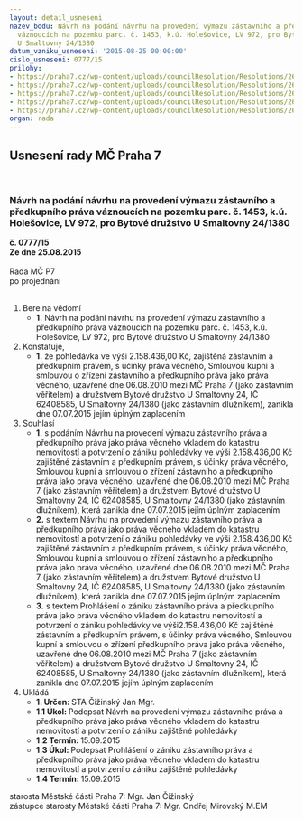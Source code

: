 ```yaml
---
layout: detail_usneseni
nazev_bodu: Návrh na podání návrhu na provedení výmazu zástavního a předkupního práva
  váznoucích na pozemku parc. č. 1453, k.ú. Holešovice, LV 972, pro Bytové družstvo
  U Smaltovny 24/1380
datum_vzniku_usneseni: '2015-08-25 00:00:00'
cislo_usneseni: 0777/15
prilohy:
- https://praha7.cz/wp-content/uploads/councilResolution/Resolutions/26072/54-15-priloha_01_vymaz1380.doc
- https://praha7.cz/wp-content/uploads/councilResolution/Resolutions/26072/54-15-priloha_02_vymaz1380.pdf
- https://praha7.cz/wp-content/uploads/councilResolution/Resolutions/26072/54-15-priloha_03_vymaz1380.pdf
- https://praha7.cz/wp-content/uploads/councilResolution/Resolutions/26072/54-15-priloha_04_vymaz1380.pdf
- https://praha7.cz/wp-content/uploads/councilResolution/Resolutions/26072/54-15-priloha_05_vymaz1380.pdf
organ: rada
---
```

<div id="ucUsn_pList" class="usn">
	<span><h2>Usnesení rady MČ Praha 7 </h2>
<br></span><div class="standBody">
<span><h3>Návrh na podání návrhu na provedení výmazu zástavního a předkupního práva váznoucích na pozemku parc. č. 1453, k.ú. Holešovice, LV 972, pro Bytové družstvo U Smaltovny 24/1380</h3></span><div class="center">
		<strong>č. 0777/15</strong><br>
	</div>
<div class="center">
		<strong>Ze dne 25.08.2015</strong><br><br>
	</div>Rada MČ P7<br> po projednání<br><br><ol>
<li>Bere na vědomí<ul><li>
<strong>1.</strong> Návrh na podání návrhu na provedení výmazu zástavního a předkupního práva váznoucích na pozemku parc. č. 1453, k.ú. Holešovice, LV 972, pro Bytové družstvo U Smaltovny 24/1380</li></ul>
</li>
<li>Konstatuje,<ul><li>
<strong>1.</strong> že pohledávka ve výši 2.158.436,00 Kč, zajištěná zástavním a předkupním právem, s účinky práva věcného, Smlouvou kupní a smlouvou o zřízení zástavního a předkupního práva jako práva věcného, uzavřené dne 06.08.2010 mezi  MČ Praha 7 (jako zástavním věřitelem) a družstvem Bytové družstvo  U Smaltovny 24, IČ 62408585, U Smaltovny 24/1380 (jako zástavním dlužníkem), zanikla dne  07.07.2015 jejím úplným zaplacením</li></ul>
</li>
<li>Souhlasí<ul>
<li>
<strong>1.</strong> s podáním Návrhu na provedení výmazu zástavního práva a předkupního práva jako práva věcného vkladem do katastru nemovitostí a potvrzení o zániku pohledávky ve výši 2.158.436,00 Kč zajištěné zástavním a předkupním právem,  s účinky práva věcného, Smlouvou kupní a smlouvou o zřízení zástavního a předkupního práva jako práva věcného, uzavřené dne 06.08.2010 mezi  MČ  Praha 7 (jako zástavním věřitelem) a družstvem Bytové družstvo U Smaltovny 24, IČ 62408585, U Smaltovny 24/1380 (jako zástavním dlužníkem), která zanikla dne  07.07.2015 jejím úplným zaplacením</li>
<li>
<strong>2.</strong> s textem Návrhu na provedení výmazu zástavního práva a předkupního práva jako práva věcného vkladem do katastru nemovitostí a potvrzení o zániku pohledávky ve výši 2.158.436,00 Kč zajištěné zástavním a předkupním právem, s účinky práva věcného, Smlouvou kupní a smlouvou o zřízení zástavního a předkupního práva jako práva věcného, uzavřené dne 06.08.2010 mezi  MČ Praha 7 (jako zástavním věřitelem) a družstvem Bytové družstvo U Smaltovny 24, IČ 62408585, U Smaltovny 24/1380 (jako zástavním dlužníkem), která zanikla dne  07.07.2015 jejím úplným zaplacením</li>
<li>
<strong>3.</strong> s textem Prohlášení o zániku zástavního práva a předkupního práva jako práva věcného vkladem do katastru nemovitostí a potvrzení o zániku pohledávky ve výši2.158.436,00 Kč zajištěné zástavním a předkupním právem, s účinky práva věcného, Smlouvou kupní a smlouvou o zřízení předkupního práva jako práva věcného, uzavřené dne 06.08.2010 mezi  MČ Praha 7 (jako zástavním věřitelem)  a družstvem Bytové družstvo U Smaltovny 24, IČ 62408585, U Smaltovny 24/1380 (jako zástavním dlužníkem), která zanikla dne 07.07.2015 jejím úplným zaplacením</li>
</ul>
</li>
<li>Ukládá<ul>
<li>
<strong>1. Určen: </strong>STA Čižinský Jan Mgr.</li>
<li>
<strong>1.1 Úkol: </strong>Podepsat Návrh na provedení výmazu zástavního práva a předkupního práva jako práva věcného vkladem do katastru nemovitostí a potvrzení o zániku zajištěné pohledávky</li>
<li>
<strong>1.2 Termín: </strong>15.09.2015</li>
<li>
<strong>1.3 Úkol: </strong>Podepsat Prohlášení o zániku zástavního práva a předkupního práva jako práva věcného vkladem do katastru nemovitostí a potvrzení o zániku zajištěné pohledávky</li>
<li>
<strong>1.4 Termín: </strong>15.09.2015</li>
</ul>
</li>
</ol>starosta Městské části Praha 7: Mgr. Jan Čižinský<br>zástupce starosty Městské části Praha 7: Mgr. Ondřej Mirovský M.EM 
</div>
</div>